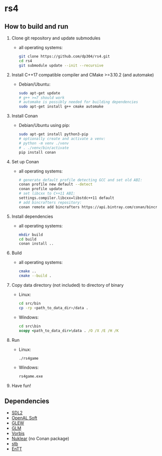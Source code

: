# rs4

## How to build and run

1. Clone git repository and update submodules

    * all operating systems:

      ```bash
      git clone https://github.com/dp304/rs4.git
      cd rs4
      git submodule update --init --recursive
      ```

1. Install C++17 compatible compiler and CMake >=3.10.2 (and automake)

    * Debian/Ubuntu:

      ```bash
      sudo apt-get update
      # g++ >=7 should work
      # automake is possibly needed for building dependencies
      sudo apt-get install g++ cmake automake
      ```

1. Install Conan

    * Debian/Ubuntu using pip:

      ```bash
      sudo apt-get install python3-pip
      # optionally create and activate a venv:
      # python -m venv ./venv
      # . ./venv/bin/activate
      pip install conan
      ```

1. Set up Conan

    * all operating systems:

      ```bash
      # generate default profile detecting GCC and set old ABI:
      conan profile new default --detect
      conan profile update
      # set libcxx to C++11 ABI:
      settings.compiler.libcxx=libstdc++11 default
      # add bincrafters repository:
      conan remote add bincrafters https://api.bintray.com/conan/bincrafters/public-conan
      ```

1. Install dependencies

    * all operating systems:

      ```bash
      mkdir build
      cd build
      conan install ..
      ```

1. Build

    * all operating systems:

      ```bash
      cmake ..
      cmake --build .
      ```

1. Copy data directory (not included) to directory of binary

    * Linux:

      ```bash
      cd src/bin
      cp -rp <path_to_data_dir>/data .
      ```

    * Windows:

      ```cmd
      cd src\bin
      xcopy <path_to_data_dir>\data . /O /X /E /H /K
      ```

1. Run

    * Linux:

      ```bash
      ./rs4game
      ```

    * Windows:

      ```cmd
      rs4game.exe
      ```

1. Have fun!

## Dependencies

* [SDL2](https://www.libsdl.org)
* [OpenAL Soft](https://www.openal.org/)
* [GLEW](https://github.com/nigels-com/glew)
* [GLM](https://github.com/g-truc/glm)
* [Vorbis](https://xiph.org/vorbis/)
* [Nuklear](https://github.com/vurtun/nuklear) (no Conan package)
* [stb](https://github.com/nothings/stb)
* [EnTT](https://github.com/skypjack/entt)

